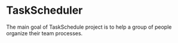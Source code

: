 # TaskScheduler
The main goal of TaskSchedule project is to help a group of people organize their team processes.
